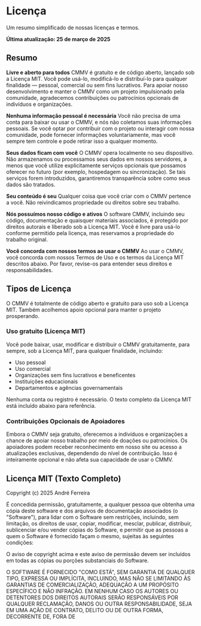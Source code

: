 # Licença
Um resumo simplificado de nossas licenças e termos.

**Última atualização: 25 de março de 2025**

## Resumo

**Livre e aberto para todos**
CMMV é gratuito e de código aberto, lançado sob a Licença MIT. Você pode usá-lo, modificá-lo e distribuí-lo para qualquer finalidade — pessoal, comercial ou sem fins lucrativos. Para apoiar nosso desenvolvimento e manter o CMMV como um projeto impulsionado pela comunidade, agradecemos contribuições ou patrocínios opcionais de indivíduos e organizações.

**Nenhuma informação pessoal é necessária**
Você não precisa de uma conta para baixar ou usar o CMMV, e nós não coletamos suas informações pessoais. Se você optar por contribuir com o projeto ou interagir com nossa comunidade, pode fornecer informações voluntariamente, mas você sempre tem controle e pode retirar isso a qualquer momento.

**Seus dados ficam com você**
O CMMV opera localmente no seu dispositivo. Não armazenamos ou processamos seus dados em nossos servidores, a menos que você utilize explicitamente serviços opcionais que possamos oferecer no futuro (por exemplo, hospedagem ou sincronização). Se tais serviços forem introduzidos, garantiremos transparência sobre como seus dados são tratados.

**Seu conteúdo é seu**
Qualquer coisa que você criar com o CMMV pertence a você. Não reivindicamos propriedade ou direitos sobre seu trabalho.

**Nós possuímos nosso código e ativos**
O software CMMV, incluindo seu código, documentação e quaisquer materiais associados, é protegido por direitos autorais e liberado sob a Licença MIT. Você é livre para usá-lo conforme permitido pela licença, mas reservamos a propriedade do trabalho original.

**Você concorda com nossos termos ao usar o CMMV**
Ao usar o CMMV, você concorda com nossos Termos de Uso e os termos da Licença MIT descritos abaixo. Por favor, revise-os para entender seus direitos e responsabilidades.

## Tipos de Licença

O CMMV é totalmente de código aberto e gratuito para uso sob a Licença MIT. Também acolhemos apoio opcional para manter o projeto prosperando.

### Uso gratuito (Licença MIT)
Você pode baixar, usar, modificar e distribuir o CMMV gratuitamente, para sempre, sob a Licença MIT, para qualquer finalidade, incluindo:
- Uso pessoal
- Uso comercial
- Organizações sem fins lucrativos e beneficentes
- Instituições educacionais
- Departamentos e agências governamentais

Nenhuma conta ou registro é necessário. O texto completo da Licença MIT está incluído abaixo para referência.

### Contribuições Opcionais de Apoiadores
Embora o CMMV seja gratuito, oferecemos a indivíduos e organizações a chance de apoiar nosso trabalho por meio de doações ou patrocínios. Os apoiadores podem receber reconhecimento em nosso site ou acesso a atualizações exclusivas, dependendo do nível de contribuição. Isso é inteiramente opcional e não afeta sua capacidade de usar o CMMV.

## Licença MIT (Texto Completo)

Copyright (c) 2025 André Ferreira

É concedida permissão, gratuitamente, a qualquer pessoa que obtenha uma cópia deste software e dos arquivos de documentação associados (o "Software"), para lidar com o Software sem restrições, incluindo, sem limitação, os direitos de usar, copiar, modificar, mesclar, publicar, distribuir, sublicenciar e/ou vender cópias do Software, e permitir que as pessoas a quem o Software é fornecido façam o mesmo, sujeitas às seguintes condições:

O aviso de copyright acima e este aviso de permissão devem ser incluídos em todas as cópias ou porções substanciais do Software.

O SOFTWARE É FORNECIDO "COMO ESTÁ", SEM GARANTIA DE QUALQUER TIPO, EXPRESSA OU IMPLÍCITA, INCLUINDO, MAS NÃO SE LIMITANDO ÀS GARANTIAS DE COMERCIALIZAÇÃO, ADEQUAÇÃO A UM PROPÓSITO ESPECÍFICO E NÃO INFRAÇÃO. EM NENHUM CASO OS AUTORES OU DETENTORES DOS DIREITOS AUTORAIS SERÃO RESPONSÁVEIS POR QUALQUER RECLAMAÇÃO, DANOS OU OUTRA RESPONSABILIDADE, SEJA EM UMA AÇÃO DE CONTRATO, DELITO OU DE OUTRA FORMA, DECORRENTE DE, FORA DE